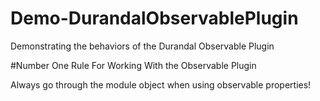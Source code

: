 Demo-DurandalObservablePlugin
=============================

Demonstrating the behaviors of the Durandal Observable Plugin

#Number One Rule For Working With the Observable Plugin

Always go through the module object when using observable properties!
